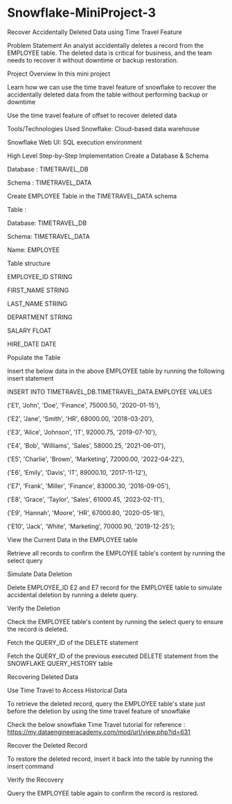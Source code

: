 # Snowflake-MiniProject-3
Recover Accidentally Deleted Data using Time Travel Feature

Problem Statement
An analyst accidentally deletes a record from the EMPLOYEE table. The deleted data is critical for business, and the team needs to recover it without downtime or backup restoration.

Project Overview
In this mini project

Learn how we can use the time travel feature of snowflake to recover the accidentally deleted data from the table without performing backup or downtime

Use the time travel feature of offset to recover deleted data

Tools/Technologies Used
Snowflake: Cloud-based data warehouse

Snowflake Web UI: SQL execution environment

 

High Level Step-by-Step Implementation
Create a Database & Schema

Database : TIMETRAVEL_DB

Schema : TIMETRAVEL_DATA

Create EMPLOYEE Table in the TIMETRAVEL_DATA schema

Table : 

Database: TIMETRAVEL_DB

Schema: TIMETRAVEL_DATA 

Name: EMPLOYEE

Table structure

EMPLOYEE_ID STRING

FIRST_NAME STRING

LAST_NAME STRING

DEPARTMENT STRING

SALARY FLOAT

HIRE_DATE DATE

 

Populate the Table

Insert the below data in the above EMPLOYEE table by running the following insert statement

 

INSERT INTO TIMETRAVEL_DB.TIMETRAVEL_DATA.EMPLOYEE VALUES 

('E1', 'John', 'Doe', 'Finance', 75000.50, '2020-01-15'), 

('E2', 'Jane', 'Smith', 'HR', 68000.00, '2018-03-20'), 

('E3', 'Alice', 'Johnson', 'IT', 92000.75, '2019-07-10'),

 ('E4', 'Bob', 'Williams', 'Sales', 58000.25, '2021-06-01'), 

('E5', 'Charlie', 'Brown', 'Marketing', 72000.00, '2022-04-22'), 

('E6', 'Emily', 'Davis', 'IT', 89000.10, '2017-11-12'), 

('E7', 'Frank', 'Miller', 'Finance', 83000.30, '2016-09-05'), 

('E8', 'Grace', 'Taylor', 'Sales', 61000.45, '2023-02-11'),

 ('E9', 'Hannah', 'Moore', 'HR', 67000.80, '2020-05-18'), 

('E10', 'Jack', 'White', 'Marketing', 70000.90, '2019-12-25');

 

View the Current Data in the EMPLOYEE table

 

Retrieve all records to confirm the EMPLOYEE table's content by running the select query

 

Simulate Data Deletion

 

Delete EMPLOYEE_ID E2 and E7 record for the EMPLOYEE table to simulate accidental deletion by running a delete query.

 

Verify the Deletion

Check the EMPLOYEE table's content by running the select query to ensure the record is deleted.

Fetch the QUERY_ID of the DELETE statement

Fetch the QUERY_ID of the previous executed DELETE statement from the SNOWFLAKE QUERY_HISTORY table







Recovering Deleted Data

Use Time Travel to Access Historical Data

To retrieve the deleted record, query the EMPLOYEE table's state just before the deletion by using the time travel feature of snowflake

Check the below snowflake Time Travel tutorial for reference : https://my.dataengineeracademy.com/mod/url/view.php?id=631

Recover the Deleted Record

To restore the deleted record, insert it back into the table by running the insert command

Verify the Recovery

Query the EMPLOYEE table again to confirm the record is restored.

 
